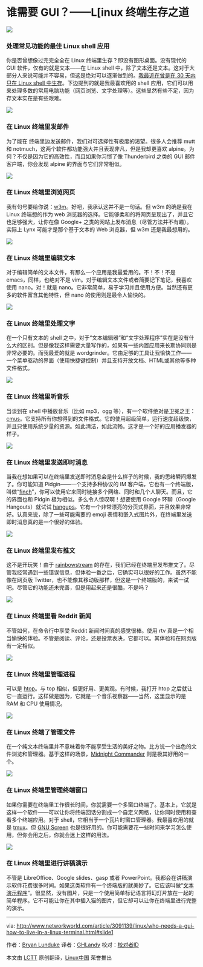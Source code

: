谁需要 GUI？——L[inux 终端生存之道
=================================================

![](http://core0.staticworld.net/images/article/2016/07/linux-terminal-1-100669790-orig.jpg)

### 处理常见功能的最佳 Linux shell 应用

你是否曾想像过完完全全在 Linux 终端里生存？即没有图形桌面。没有现代的 GUI 软件，仅有的就是文本——在 Linux shell 中，除了文本还是文本。这对于大部分人来说可能并不容易，但这是绝对可以逐渐做到的。[我最近在曾是在 30 天内只在 Linux shell 中生存][1]。下边提到的就是我最喜欢用的 shell 应用，它们可以用来处理多数的常用电脑功能（网页浏览、文字处理等）。这些显然有些不足，因为存文本实在是有些艰难。

![](http://core0.staticworld.net/images/article/2016/07/linux-terminal-2-100669791-orig.png)

### 在 Linux 终端里发邮件

为了能在 终端里边发送邮件，我们对可选择性有极度的渴望。很多人会推荐 mutt 和 notmuch，这两个软件都功能强大并且表现非凡，但是我却更喜欢 alpine。为何？不仅是因为它的高效性，而且如果你习惯了像 Thunderbird 之类的 GUI 邮件客户端，你会发现 alpine 的界面与它们非常相似。

![](http://core0.staticworld.net/images/article/2016/07/linux-terminal-3-100669837-orig.jpg)

### 在 Linux 终端里浏览网页

我有句号要给你说：[w3m][5]。好吧，我承认这并不是一句话。但 w3m 的确是我在 Linux 终端想的作为 web 浏览器的选择。它能够柔和的将网页呈现出了，并且它也足够强大，让你在像 Google+ 之类的网站上发布消息（尽管方法并不有趣）。实际上 Lynx 可能才是那个基于文本的 Web 浏览器，但 w3m 还是我最想用的。

![](http://core0.staticworld.net/images/article/2016/07/linux-terminal-4-100669838-orig.jpg)

### 在 Linux 终端里编辑文本

对于编辑简单的文本文件，有那么一个应用是我最爱用的。不！不！不是 emacs，同样，也绝对不是 vim。对于编辑文本文件或者简要记下笔记，我喜欢使用 nano。对！就是 nano。它非常简单，易于学习并且使用方便。当然还有更多的软件富含其他特性，但 nano 的使用则是最令人愉快的。

![](http://core0.staticworld.net/images/article/2016/07/linux-terminal-5-100669839-orig.jpg)

### 在 Linux 终端里处理文字

在一个只有文本的 shell 之中，对于“文本编辑器”和“文字处理程序”实在是没有什么大的区别。但是像我这样需要大量写作的，如果有一些内置应用来长期协同则是非常必要的。而我最爱的就是 wordgrinder。它由足够的工具让我愉快工作——一个菜单驱动的界面（使用快捷键控制）并且支持开放文档、HTML或其他等多种文件格式。

![](http://core0.staticworld.net/images/article/2016/07/linux-terminal-6-100669795-orig.jpg)

### 在 Linux 终端里听音乐

当谈到在 shell 中播放音乐（比如 mp3，ogg 等），有一个软件绝对是卫冕之王：[cmus][7]。它支持所有你想得到的文件格式。它的使用超级简单，运行速度超级快，并且只使用系统少量的资源。如此清洁，如此流畅。这才是一个好的应用播发器的样子。

![](http://core0.staticworld.net/images/article/2016/07/linux-terminal-7-100669796-orig.jpg)

### 在 Linux 终端里发送即时消息

当我在想如果可以在终端里发送即时消息会是什么样子的时候，我的思绪瞬间爆发了。你可能知道 Pidgin——一个支持多种协议的 IM 客户端，它也有一个终端版，叫做“[finch][8]”，你可以使用它来同时链接多个网络、同时和几个人聊天。而且，它的界面也和 Pidgin 极为相似。多么令人惊叹啊！想要使用 Google 环聊（Google Hangouts）就试试 [hangups][9]。它有一个非常漂亮的分页式界面，并且效果非常好。认真来说，除了一些可能需要的 emoji 表情和嵌入式图片外，在终端里发送即时消息真的是一个很好的体验。

![](http://core0.staticworld.net/images/article/2016/07/linux-terminal-8-100669797-orig.jpg)

### 在 Linux 终端里发布推文

这不是开玩笑！由于 [rainbowstream][10] 的存在，我们已经在终端里发布推文了。尽管我经常遇到一些错误信息，但体验一番之后，它确实可以很好的工作。虽然不能像在网页版 Twitter，也不能像其移动版那样，但这是一个终端版的，来试一试吧。尽管它的功能还未完善，但是用起来还是很酷，不是吗？

![](http://core0.staticworld.net/images/article/2016/07/linux-terminal-9-100669798-orig.jpg)

### 在 Linux 终端里看 Reddit 新闻

不管如何，在命令行中享受 Reddit 新闻时间真的感觉很棒。使用 rtv 真是一个相当愉快的体验。不管是阅读、评论，还是投票表决，它都可以。其体验和在网页版有一定相似。

![](http://core0.staticworld.net/images/article/2016/07/linux-terminal-10-100669799-orig.jpg)

### 在 Linux 终端里管理进程

可以是 [htop][12]。与 top 相似，但更好用、更美观。有时候，我打开 htop 之后就让它一直运行。这样做是因为，它就是一个音乐视察器——当然，这里显示的是 RAM 和 CPU 使用情况。

![](http://core0.staticworld.net/images/article/2016/07/linux-terminal-11-100669800-orig.png)

### 在 Linux 终端了管理文件

在一个纯文本终端里并不意味着你不能享受生活的美好之物。比方说一个出色的文件浏览和管理器。基于这样的场景，[Midnight Commander][13] 则是极其好用的一个。

![](http://core0.staticworld.net/images/article/2016/07/linux-terminal-12-100669801-orig.png)

### 在 Linux 终端里管理终端窗口

如果你需要在终端里工作很长时间，你就需要一个多窗口终端了。基本上，它就是这样一个软件——可以让你将终端回话分割成一个自定义网格，让你同时使用和查看多个终端应用。对于 shell，它相当于一个瓦片时窗口管理器。我最喜欢用的就是 [tmux][14]。但 [GNU Screen][15] 也是很好用的。你可能需要花一些时间来学习怎么使用，但你会用之后，你就会迷上这样的用法。

![](http://core0.staticworld.net/images/article/2016/07/linux-terminal-13-100669802-orig.jpg)

### 在 Linux 终端里进行讲稿演示

不管是 LibreOffice、Google slides、gasp 或者 PowerPoint。我都会在讲稿演示软件花费很多时间。如果这类软件有一个终端版的就美妙了。它应该叫做“[文本演示程序][16]”。很显然，没有图片，只是一个使用简单标记语言将幻灯片放在一起的简单程序。它不可能让你在其中插入猫的图片，但它却可以让你在终端里进行完整的演示。

--------------------------------------------------------------------------------

via: http://www.networkworld.com/article/3091139/linux/who-needs-a-gui-how-to-live-in-a-linux-terminal.html#slide1

作者：[Bryan Lunduke][a]
译者：[GHLandy](https://github.com/GHLandy)
校对：[校对者ID](https://github.com/校对者ID)

本文由 [LCTT](https://github.com/LCTT/TranslateProject) 原创翻译，[Linux中国](https://linux.cn/) 荣誉推出

[a]: http://www.networkworld.com/author/Bryan-Lunduke/
[1]: http://www.networkworld.com/article/3083268/linux/30-days-in-a-terminal-day-0-the-adventure-begins.html
[2]: https://en.wikipedia.org/wiki/Mutt_(email_client)
[3]: https://notmuchmail.org/
[4]: https://en.wikipedia.org/wiki/Alpine_(email_client)
[5]: https://en.wikipedia.org/wiki/W3m
[6]: http://cowlark.com/wordgrinder/index.html
[7]: https://en.wikipedia.org/wiki/Cmus
[8]: https://developer.pidgin.im/wiki/Using%20Finch
[9]: https://github.com/tdryer/hangups
[10]: http://www.rainbowstream.org/
[11]: https://github.com/michael-lazar/rtv
[12]: http://hisham.hm/htop/
[13]: https://en.wikipedia.org/wiki/Midnight_Commander
[14]: https://tmux.github.io/
[15]: https://en.wikipedia.org/wiki/GNU_Screen
[16]: http://www.ngolde.de/tpp.html
